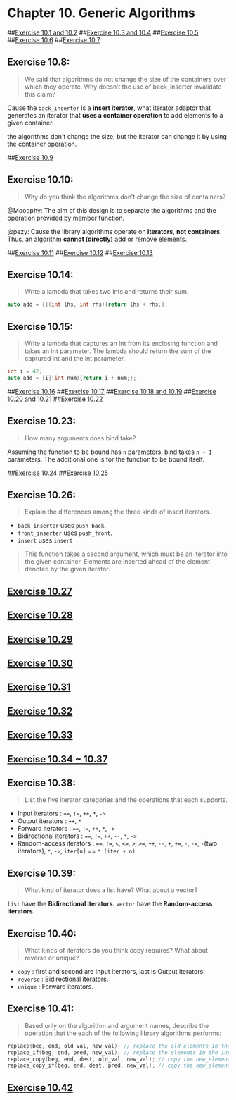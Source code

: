 # Chapter 10. Generic Algorithms

##[Exercise 10.1 and 10.2](ex10_01_02.cpp)
##[Exercise 10.3 and 10.4](ex10_03_04.cpp)
##[Exercise 10.5](ex10_05.cpp)
##[Exercise 10.6](ex10_06.cpp)
##[Exercise 10.7](ex10_07.cpp)

## Exercise 10.8:
>We said that algorithms do not change the size of the containers over which they operate. Why doesn’t the use of back_inserter invalidate this claim?

Cause the `back_inserter` is a **insert iterator**, what iterator adaptor that generates an iterator that **uses a container operation** to add elements to a given container.

the algorithms don't change the size, but the iterator can change it by using the container operation.

##[Exercise 10.9](ex10_09.cpp)

## Exercise 10.10:
>Why do you think the algorithms don’t change the size of containers?

@Mooophy:
The aim of this design is to separate the algorithms and the operation provided by member function.

@pezy:
Cause the library algorithms operate on **iterators**, **not containers**. Thus, an algorithm **cannot (directly)** add or remove elements.

##[Exercise 10.11](ex10_11.cpp)
##[Exercise 10.12](ex10_12.cpp)
##[Exercise 10.13](ex10_13.cpp)

## Exercise 10.14:
>Write a lambda that takes two ints and returns their sum.

```cpp
auto add = [](int lhs, int rhs){return lhs + rhs;};
```

## Exercise 10.15:
>Write a lambda that captures an int from its enclosing function and takes an int parameter.
The lambda should return the sum of the captured int and the int parameter.

```cpp
int i = 42;
auto add = [i](int num){return i + num;};
```

##[Exercise 10.16](ex10_16.cpp)
##[Exercise 10.17](ex10_17.cpp)
##[Exercise 10.18 and 10.19](ex10_18_19.cpp)
##[Exercise 10.20 and 10.21](ex10_20_21.cpp)
##[Exercise 10.22](ex10_22.cpp)

## Exercise 10.23:
>How many arguments does bind take?

Assuming the function to be bound has `n` parameters, bind takes `n + 1` parameters.
The additional one is for the function to be bound itself.

##[Exercise 10.24](ex10_24.cpp)
##[Exercise 10.25](ex10_25.cpp)

## Exercise 10.26:
>Explain the differences among the three kinds of insert iterators.

- `back_inserter` uses `push_back`.
- `front_inserter` uses `push_front`.
- `insert` uses `insert`
>This function takes a second argument, which must be an iterator into the given container. Elements are inserted ahead of the element denoted by the given iterator.

## [Exercise 10.27](ex10_27.cpp)
## [Exercise 10.28](ex10_28.cpp)
## [Exercise 10.29](ex10_29.cpp)
## [Exercise 10.30](ex10_30.cpp)
## [Exercise 10.31](ex10_31.cpp)
## [Exercise 10.32](ex10_32.cpp)
## [Exercise 10.33](ex10_33.cpp)
## [Exercise 10.34 ~ 10.37](ex10_34_35_36_37.cpp)

## Exercise 10.38:
>List the five iterator categories and the operations that each supports.

- Input iterators : `==`, `!=`, `++`, `*`, `->`
- Output iterators : `++`, `*`
- Forward iterators : `==`, `!=`, `++`, `*`, `->`
- Bidirectional iterators : `==`, `!=`, `++`, `--`, `*`, `->`
- Random-access iterators : `==`, `!=`, `<`, `<=`, `>`, `>=`, `++`, `--`, `+`, `+=`, `-`, `-=`, `-`(two iterators), `*`, `->`, `iter[n]` == `* (iter + n)`

## Exercise 10.39:
>What kind of iterator does a list have? What about a vector?

`list` have the **Bidirectional iterators**.  `vector` have the **Random-access iterators**.

## Exercise 10.40:
>What kinds of iterators do you think copy requires? What about reverse or unique?

- `copy` : first and second are Input iterators, last is Output iterators.
- `reverse` : Bidirectional iterators.
- `unique` : Forward iterators.

## Exercise 10.41:
>Based only on the algorithm and argument names, describe the operation that the each of the following library algorithms performs:
```cpp
replace(beg, end, old_val, new_val); // replace the old_elements in the input range as new_elements.
replace_if(beg, end, pred, new_val); // replace the elements in the input range which pred is true as new_elements.
replace_copy(beg, end, dest, old_val, new_val); // copy the new_elements which is old_elements in the input range into dest.
replace_copy_if(beg, end, dest, pred, new_val); // copy the new_elements which pred is true in the input range into dest.
```

## [Exercise 10.42](ex10_42.cpp)
